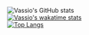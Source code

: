 

![Vassio's GitHub stats](https://github-readme-stats.vercel.app/api?username=vzakharchenko&show_icons=true&theme=radical)  
[![Vassio's wakatime stats](https://github-readme-stats.vercel.app/api/wakatime?username=vzakharchenko)](https://github.com/vzakharchenko/vzakharchenko)  
[![Top Langs](https://github-readme-stats.vercel.app/api/top-langs/?username=vzakharchenko&hide=Smali&langs_count=9&theme=radical)](https://github.com/vzakharchenko/vzakharchenko)  
